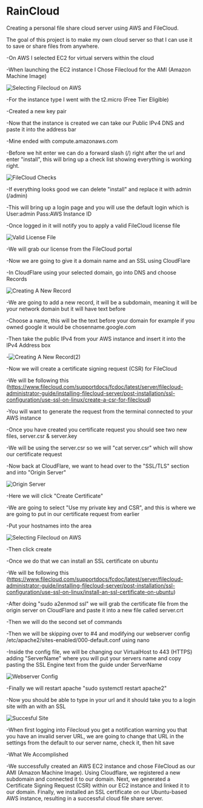 # RainCloud
Creating a personal file share cloud server using AWS and FileCloud.

The goal of this project is to make my own cloud server so that I can use it to save or share files from anywhere.

-On AWS I selected EC2 for virtual servers within the cloud

-When launching the EC2 instance I Chose Filecloud for the AMI (Amazon Machine Image)

 ![Selecting Filecloud on AWS](https://github.com/Chernandez1059/RainCloud/assets/115307156/17748104-493a-4ddd-8f68-8f595c68c91b)
 
 -For the instance type I went with the t2.micro (Free Tier Eligible)
 
 -Created a new key pair

-Now that the instance is created we can take our Public IPv4 DNS and paste it into the address bar

 -Mine ended with compute.amazonaws.com
 
 -Before we hit enter we can do a forward slash (/) right after the url and enter "install", this will bring up a check list showing everything is working right.
 
 ![FileCloud Checks](https://github.com/Chernandez1059/RainCloud/assets/115307156/8be4edcf-32bc-405c-9db0-cd9e4cb82925)
 
 -If everything looks good we can delete "install" and replace it with admin (/admin)
 
 -This will bring up a login page and you will use the default login which is User:admin Pass:AWS Instance ID
 
 -Once logged in it will notify you to apply a valid FileCloud license file
 
 ![Valid License File](https://github.com/Chernandez1059/RainCloud/assets/115307156/716d0eab-a04e-4d9a-81c5-4eb308fb4b08)
 
 -We will grab our license from the FileCloud portal

-Now we are going to give it a domain name and an SSL using CloudFlare

 -In CloudFlare using your selected domain, go into DNS and choose Records
 
 ![Creating A New Record](https://github.com/Chernandez1059/RainCloud/assets/115307156/46c4008a-f2d2-481b-909a-f7be914faafc)
 
 -We are going to add a new record, it will be a subdomain, meaning it will be your network domain but it will have text before
 
 -Choose a name, this will be the text before your domain for example if you owned google it would be chosenname.google.com
 
 -Then take the public IPv4 from your AWS instance and insert it into the IPv4 Address box
 
 -![Creating A New Record(2)](https://github.com/Chernandez1059/RainCloud/assets/115307156/dcf5d056-3582-40ee-bfd0-82ca03c1abac)

-Now we will create a certificate signing request (CSR) for FileCloud

 -We will be following this (https://www.filecloud.com/supportdocs/fcdoc/latest/server/filecloud-administrator-guide/installing-filecloud-server/post-installation/ssl-configuration/use-ssl-on-linux/create-a-csr-for-filecloud)
 
 -You will want to generate the request from the terminal connected to your AWS instance
 
 -Once you have created you certificate request you should see two new files, server.csr & server.key
 
 -We will be using the server.csr so we will "cat server.csr" which will show our certificate request

-Now back at CloudFlare, we want to head over to the "SSL/TLS" section and into "Origin Server"

 ![Origin Server](https://github.com/Chernandez1059/RainCloud/assets/115307156/3176b243-a8ac-4387-8e0a-910c5cb9ea5d)
 
 -Here we will click "Create Certificate"
 
 -We are going to select "Use my private key and CSR", and this is where we are going to put in our certificate request from earlier
 
 -Put your hostnames into the area
 
 ![Selecting Filecloud on AWS](https://github.com/Chernandez1059/RainCloud/assets/115307156/fd4381e3-8712-4824-bd14-b2fa08df6496)
 
 -Then click create

-Once we do that we can install an SSL certificate on ubuntu

 -We will be following this (https://www.filecloud.com/supportdocs/fcdoc/latest/server/filecloud-administrator-guide/installing-filecloud-server/post-installation/ssl-configuration/use-ssl-on-linux/install-an-ssl-certificate-on-ubuntu)
 
 -After doing "sudo a2enmod ssl" we will grab the certificate file from the origin server on CloudFlare and paste it into a new file called server.crt
 
 -Then we will do the second set of commands
 
 -Then we will be skipping over to #4 and modifying our webserver config /etc/apache2/sites-enabled/000-default.conf using nano
 
 -Inside the config file, we will be changing our VirtualHost to 443 (HTTPS) adding "ServerName" where you will put your servers name and copy pasting the SSL Engine text from the guide under ServerName
 
 ![Webserver Config](https://github.com/Chernandez1059/RainCloud/assets/115307156/12a20839-ec22-43f8-b126-c1af25219472)
 
 -Finally we will restart apache "sudo systemctl restart apache2"

-Now you should be able to type in your url and it should take you to a login site with an with an SSL

![Succesful Site](https://github.com/Chernandez1059/RainCloud/assets/115307156/a77614b0-bdeb-482f-9090-c5f3c92c7d59)

-When first logging into Filecloud you get a notification warning you that you have an invalid server URL, we are going to change that URL in the settings from the default to our server name, check it, then hit save

-What We Accomplished

  -We successfully created an AWS EC2 instance and chose FileCloud as our AMI (Amazon Machine Image). Using Cloudflare, we registered a new subdomain and connected it to our domain. Next, we generated a Certificate Signing Request (CSR) within our 
EC2 instance and linked it to our domain. Finally, we installed an SSL certificate on our Ubuntu-based AWS instance, resulting in a successful cloud file share server.

